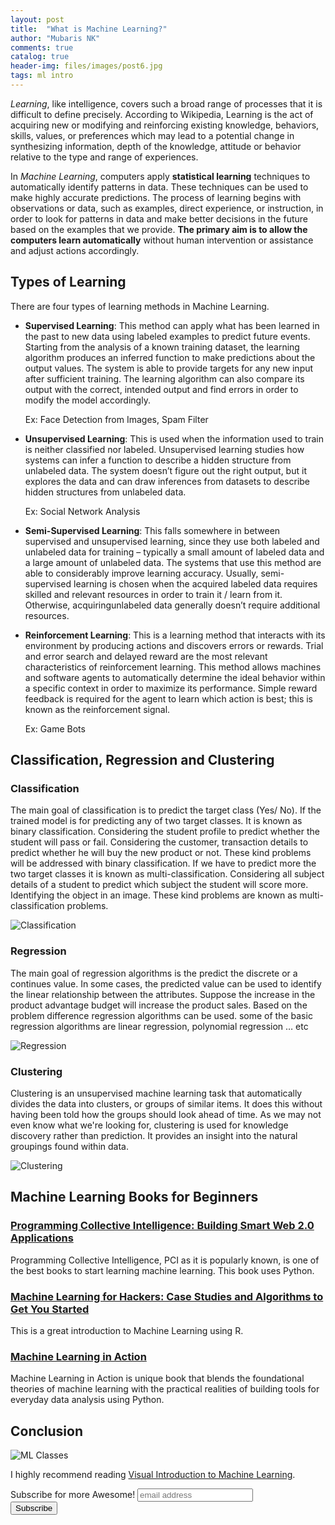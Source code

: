 ```yaml
---
layout: post
title:  "What is Machine Learning?"
author: "Mubaris NK"
comments: true
catalog: true
header-img: files/images/post6.jpg
tags: ml intro
---
```


*Learning*, like intelligence, covers such a broad range of processes that it is difficult to define precisely. According to Wikipedia, Learning is the act of acquiring new or modifying and reinforcing existing knowledge, behaviors, skills, values, or preferences which may lead to a potential change in synthesizing information, depth of the knowledge, attitude or behavior relative to the type and range of experiences.

In *Machine Learning*, computers apply **statistical learning** techniques to automatically identify patterns in data. These techniques can be used to make highly accurate predictions. The process of learning begins with observations or data, such as examples, direct experience, or instruction, in order to look for patterns in data and make better decisions in the future based on the examples that we provide. **The primary aim is to allow the computers learn automatically** without human intervention or assistance and adjust actions accordingly.

## Types of Learning

There are four types of learning methods in Machine Learning.

* **Supervised Learning**: This method can apply what has been learned in the past to new data using labeled examples to predict future events. Starting from the analysis of a known training dataset, the learning algorithm produces an inferred function to make predictions about the output values. The system is able to provide targets for any new input after sufficient training. The learning algorithm can also compare its output with the correct, intended output and find errors in order to modify the model accordingly.

    Ex: Face Detection from Images, Spam Filter

* **Unsupervised Learning**: This is used when the information used to train is neither classified nor labeled. Unsupervised learning studies how systems can infer a function to describe a hidden structure from unlabeled data. The system doesn’t figure out the right output, but it explores the data and can draw inferences from datasets to describe hidden structures from unlabeled data.

    Ex: Social Network Analysis

* **Semi-Supervised Learning**: This falls somewhere in between supervised and unsupervised learning, since they use both labeled and unlabeled data for training – typically a small amount of labeled data and a large amount of unlabeled data. The systems that use this method are able to considerably improve learning accuracy. Usually, semi-supervised learning is chosen when the acquired labeled data requires skilled and relevant resources in order to train it / learn from it. Otherwise, acquiringunlabeled data generally doesn’t require additional resources.

* **Reinforcement Learning**: This is a learning method that interacts with its environment by producing actions and discovers errors or rewards. Trial and error search and delayed reward are the most relevant characteristics of reinforcement learning. This method allows machines and software agents to automatically determine the ideal behavior within a specific context in order to maximize its performance. Simple reward feedback is required for the agent to learn which action is best; this is known as the reinforcement signal.

    Ex: Game Bots

## Classification, Regression and Clustering

### Classification

The main goal of classification is to predict the target class (Yes/ No). If the trained  model is for predicting any of two target classes. It is known as binary classification. Considering the student profile to predict whether the student will pass or fail. Considering the customer, transaction details to predict whether he will buy the new product or not. These kind problems will be addressed with binary classification. If we have to predict more the two target classes it is known as multi-classification. Considering all subject details of a student to  predict which subject the student will score more. Identifying the object in an image. These kind problems are known as multi-classification problems.

![Classification](https://i.imgur.com/MZVSnu3.png)

### Regression

The main goal of regression algorithms is the predict the discrete or a continues value. In some cases, the predicted value can be used to identify the linear relationship between the attributes. Suppose the increase in the product advantage budget will increase the product sales.  Based on the problem difference regression algorithms can be used. some of the basic regression algorithms are linear regression, polynomial regression … etc

![Regression](https://i.imgur.com/Qu5WuSV.png)

### Clustering

Clustering is an unsupervised machine learning task that automatically divides the data into clusters, or groups of similar items. It does this without having been told how the groups should look ahead of time. As we may not even know what we're looking for, clustering is used for knowledge discovery rather than prediction. It provides an insight into the natural groupings found within data.

![Clustering](https://i.imgur.com/WLtE9F5.png)

## Machine Learning Books for Beginners

### <a target="_blank" href="http://amzn.to/2ysyqRL">Programming Collective Intelligence: Building Smart Web 2.0 Applications</a><img src="//ir-na.amazon-adsystem.com/e/ir?t=morningdata-20&l=am2&o=1&a=0596529325" width="1" height="1" border="0" alt="" style="border:none !important; margin:0px !important;" />

Programming Collective Intelligence, PCI as it is popularly known, is one of the best books to start learning machine learning. This book uses Python.

### <a target="_blank" href="http://amzn.to/2y8Talt">Machine Learning for Hackers: Case Studies and Algorithms to Get You Started</a><img src="//ir-na.amazon-adsystem.com/e/ir?t=morningdata-20&l=am2&o=1&a=1449303714" width="1" height="1" border="0" alt="" style="border:none !important; margin:0px !important;" />

This is a great introduction to Machine Learning using R.

### <a target="_blank" href="http://amzn.to/2xFfDot">Machine Learning in Action</a><img src="//ir-na.amazon-adsystem.com/e/ir?t=morningdata-20&l=am2&o=1&a=1617290181" width="1" height="1" border="0" alt="" style="border:none !important; margin:0px !important;" />

Machine Learning in Action is unique book that blends the foundational theories of machine learning with the practical realities of building tools for everyday data analysis using Python.

## Conclusion

![ML Classes](https://i.imgur.com/emDnmdY.png)

I highly recommend reading [Visual Introduction to Machine Learning](http://www.r2d3.us/visual-intro-to-machine-learning-part-1/).



<div id="mc_embed_signup">
<form action="//mubaris.us16.list-manage.com/subscribe/post?u=f9e9a4985cce81e89169df2bf&amp;id=3654da5463" method="post" id="mc-embedded-subscribe-form" name="mc-embedded-subscribe-form" class="validate" target="_blank" novalidate>
    <div id="mc_embed_signup_scroll">
	<label for="mce-EMAIL">Subscribe for more Awesome!</label>
	<input type="email" value="" name="EMAIL" class="email" id="mce-EMAIL" placeholder="email address" required>
    <!-- real people should not fill this in and expect good things - do not remove this or risk form bot signups-->
    <div style="position: absolute; left: -5000px;" aria-hidden="true"><input type="text" name="b_f9e9a4985cce81e89169df2bf_3654da5463" tabindex="-1" value=""></div>
    <div class="clear"><input type="submit" value="Subscribe" name="subscribe" id="mc-embedded-subscribe" class="button"></div>
    </div>
</form>
</div>